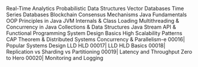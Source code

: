 Real-Time Analytics
Probabilistic Data Structures
Vector Databases
Time Series Databases
Blockchain Consensus Mechanisms
Java Fundamentals
OOP Principles in Java
JVM Internals & Class Loading
Multithreading & Concurrency in Java
Collections & Data Structures
Java Stream API & Functional Programming
System Design Basics
High Scalability Patterns
CAP Theorem & Distributed Systems
Concurrency & Parallelism-e 00016| Popular Systems Design LLD HLD
00017| LLD HLD Basics
00018| Replication vs Sharding vs Partitioning
00019| Latency and Throughput Zero to Hero
00020| Monitoring and Logging
